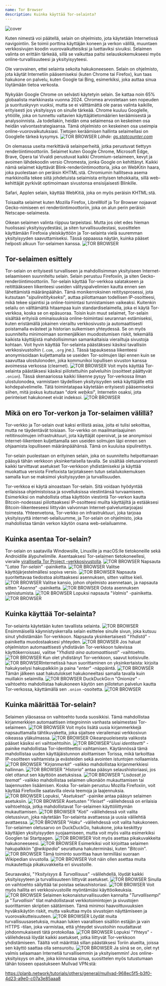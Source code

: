 ```yaml
---
name: Tor Browser
description: Kuinka käyttää Tor-selainta?
---
```

![cover](assets/cover.webp)

Kuten nimestä voi päätellä, selain on ohjelmisto, jota käytetään Internetissä navigointiin. Se toimii porttina käyttäjän koneen ja verkon välillä, muuntaen verkkosivujen koodin vuorovaikutteisiksi ja luettaviksi sivuiksi. Selaimen valinta on erittäin tärkeää, sillä se vaikuttaa paitsi selauskokemukseesi myös online-turvallisuuteesi ja yksityisyyteesi.

Ole varovainen, ettei selainta sekoita hakukoneeseen. Selain on ohjelmisto, jota käytät Internetiin pääsemiseksi (kuten Chrome tai Firefox), kun taas hakukone on palvelu, kuten Google tai Bing, esimerkiksi, joka auttaa sinua löytämään tietoa verkosta.

Nykyään Google Chrome on selvästi käytetyin selain. Se kattaa noin 65% globaalista markkinasta vuonna 2024. Chromea arvostetaan sen nopeuden ja suorituskyvyn vuoksi, mutta se ei välttämättä ole paras valinta kaikille, erityisesti jos yksityisyys on sinulle tärkeää. Chrome kuuluu Googlelle, yhtiölle, joka on tunnettu valtavien käyttäjätietomäärien keräämisestä ja analysoinnista. Ja todellakin, heidän oma selaimensa on keskeinen osa heidän valvontastrategiaansa. Tämä ohjelmisto on keskeinen osa useimpia online-vuorovaikutuksiasi. Tietojen keräämisen hallinta selaimellasi on Googlelle tärkeä kysymys.
![TOR BROWSER](assets/notext/01.webp)
*Lähde: [gs.statcounter.com](https://gs.statcounter.com/browser-market-share)*

On olemassa useita merkittäviä selainperheitä, jotka perustuvat tiettyyn renderöintimoottoriin. Selaimet kuten Google Chrome, Microsoft Edge, Brave, Opera tai Vivaldi perustuvat kaikki Chromium-selaimeen, kevyt ja avoimen lähdekoodin versio Chromesta, jonka Google on kehittänyt. Kaikki nämä selaimet käyttävät Blink-renderöintimoottoria, joka on WebKitin haara, joka puolestaan on peräisin KHTML:stä. Chromiumin hallitseva asema markkinoilla tekee siitä johdetuista selaimista erityisen tehokkaita, sillä web-kehittäjät pyrkivät optimoimaan sivustonsa ensisijaisesti Blinkille.

Safari, Applen selain, käyttää WebKitiä, joka on myös peräisin KHTML:stä.

Toisaalta selaimet kuten Mozilla Firefox, LibreWolf ja Tor Browser nojaavat Gecko-nimiseen eri renderöintimoottoriin, joka on alun perin peräisin Netscape-selaimesta.

Oikean selaimen valinta riippuu tarpeistasi. Mutta jos olet edes hieman huolissasi yksityisyydestäsi, ja siten turvallisuudestasi, suosittelen käyttämään Firefoxia yleiskäyttöön ja Tor-selainta vielä suuremman yksityisyyden saavuttamiseksi. Tässä oppaassa näytän, kuinka pääset helposti alkuun Tor-selaimen kanssa.
![TOR BROWSER](assets/notext/02.webp)

## Tor-selaimen esittely

Tor-selain on erityisesti turvalliseen ja mahdollisimman yksityiseen Internet-selaamiseen suunniteltu selain. Selain perustuu Firefoxiin, ja siten Gecko-renderöintimoottoriin.
Tor-selain käyttää Tor-verkkoa salatakseen ja reitittääkseen liikenteesi useiden välityspalvelimien kautta ennen sen lähettämistä määränpäähän. Tämä monikerroksinen reititysprosessi, jota kutsutaan "*sipulireititykseksi*", auttaa piilottamaan todellisen IP-osoitteesi, mikä tekee sijaintisi ja online-toimintasi tunnistamisen vaikeaksi. Kuitenkin selailu on välttämättä hitaampaa kuin standardiselaimella, joka ei käytä Tor-verkkoa, koska se on epäsuoraa.
Toisin kuin muut selaimet, Tor-selain sisältää erityisiä ominaisuuksia online-toimintasi seurannan estämiseksi, kuten eristämällä jokainen vierailtu verkkosivusto ja automaattisesti poistamalla evästeet ja historian sulkemisen yhteydessä. Se on myös suunniteltu minimoimaan sormenjälkien muodostumisen riskit, tekemällä kaikista käyttäjistä mahdollisimman samankaltaisia vierailtuja sivustoja kohtaan.
Voit hyvin käyttää Tor-selainta päästäksesi käsiksi tavallisiin verkkosivustoihin (`.com`, `.org` jne.). Tässä tapauksessa liikenteesi anonymisoidaan kuljettamalla se useiden Tor-solmujen läpi ennen kuin se saavuttaa ulostulonoden, joka kommunikoi lopullisen sivuston kanssa avoimessa verkossa (clearnet). ![TOR BROWSER](assets/notext/03.webp)
Voit myös käyttää Tor-selainta päästäksesi käsiksi piilotettuihin palveluihin (osoitteet päättyvät `.onion`). Tässä skenaariossa kaikki liikenne pysyy Tor-verkossa ilman ulostulonodea, varmistaen täydellisen yksityisyyden sekä käyttäjälle että kohdepalvelimelle. Tätä toimintatapaa käytetään erityisesti pääsemiseksi siihen, mitä joskus kutsutaan "*dark webiksi*", Internetin osaksi, jota perinteiset hakukoneet eivät indeksoi. ![TOR BROWSER](assets/notext/04.webp)

## Mikä on ero Tor-verkon ja Tor-selaimen välillä?

Tor-verkko ja Tor-selain ovat kaksi erillistä asiaa, joita ei tulisi sekoittaa, mutta ne täydentävät toisiaan. Tor-verkko on maailmanlaajuinen reititinsolmujen infrastruktuuri, jota käyttäjät operoivat, ja se anonymisoi Internet-liikenteen kuljettamalla sen useiden solmujen läpi ennen sen ohjaamista lopulliseen määränpäähänsä. Tämä on kuuluisa sipulireititys.

Tor-selain puolestaan on erityinen selain, joka on suunniteltu helpottamaan pääsyä tähän verkkoon yksinkertaisella tavalla. Se sisältää oletusarvoisesti kaikki tarvittavat asetukset Tor-verkkoon yhdistämiseksi ja käyttää muokattua versiota Firefoxista tarjotakseen tutun selailukokemuksen samalla kun se maksimoi yksityisyyden ja turvallisuuden.

Tor-verkkoa ei käytä ainoastaan Tor-selain. Sitä voidaan hyödyntää erilaisissa ohjelmistoissa ja sovelluksissa viestintänsä turvaamiseen. Esimerkiksi on mahdollista ottaa käyttöön viestintä Tor-verkon kautta Bitcoin-nodessasi piilottaaksesi IP-osoitteesi muilta käyttäjiltä ja estääksesi Bitcoin-liikenteeseesi liittyvän valvonnan Internet-palveluntarjoajasi toimesta.
Yhteenvetona, Tor-verkko on infrastruktuuri, joka tarjoaa yksityisyyttä internet-selailuumme, ja Tor-selain on ohjelmisto, joka mahdollistaa tämän verkon käytön osana web-selailuamme.

## Kuinka asentaa Tor-selain?

Tor-selain on saatavilla Windowsille, Linuxille ja macOS:lle tietokoneille sekä Androidille älypuhelimille. Asentaaksesi Tor-selaimen tietokoneellesi, vieraile [virallisella Tor Project -verkkosivustolla](https://www.torproject.org/). ![TOR BROWSER](assets/notext/05.webp)
Napsauta "*Lataa Tor-selain*" -painiketta. ![TOR BROWSER](assets/notext/06.webp)
Valitse käyttöjärjestelmällesi sopiva versio. ![TOR BROWSER](assets/notext/07.webp)
Napsauta suoritettavaa tiedostoa aloittaaksesi asennuksen, sitten valitse kieli. ![TOR BROWSER](assets/notext/08.webp)
Valitse kansio, johon ohjelmisto asennetaan, ja napsauta sitten "*Asenna*" -painiketta. ![TOR BROWSER](assets/notext/09.webp)
Odota asennuksen valmistumista. ![TOR BROWSER](assets/notext/10.webp)
Lopuksi napsauta "*Valmis*" -painiketta. ![TOR BROWSER](assets/notext/11.webp)

## Kuinka käyttää Tor-selainta?

Tor-selainta käytetään kuten tavallista selainta. ![TOR BROWSER](assets/notext/12.webp)
Ensimmäisellä käynnistyskerralla selain esittelee sinulle sivun, joka kutsuu sinut yhdistämään Tor-verkkoon. Napsauta yksinkertaisesti "*Yhdistä*" -painiketta muodostaaksesi yhteyden. ![TOR BROWSER](assets/notext/13.webp)
Jos haluat ohjelmiston automaattisesti yhdistävän Tor-verkkoon tulevissa käyttökerroissasi, valitse "*Yhdistä aina automaattisesti*" -vaihtoehto. ![TOR BROWSER](assets/notext/14.webp)
Kun olet yhdistänyt Tor-verkkoon, saavut kotisivulle.
![TOR BROWSER](assets/notext/15.webp)Internetissä haun suorittaminen on yksinkertaista: kirjoita hakukyselysi hakupalkkiin ja paina "*enter*" -näppäintä.
![TOR BROWSER](assets/notext/16.webp)
Tämän jälkeen saat hakutulokset hakukoneeltasi samalla tavalla kuin muillakin selaimilla.
![TOR BROWSER](assets/notext/17.webp)
DuckDuckGo:n "*Onionize*" -vaihtoehto mahdollistaa hakukoneen käytön sen piilotetun palvelun kautta Tor-verkossa, käyttämällä sen `.onion` -osoitetta.
![TOR BROWSER](assets/notext/18.webp)

## Kuinka määrittää Tor-selain?

Selaimen yläosassa on vaihtoehto tuoda suosikkisi. Tämä mahdollistaa kirjanmerkkien automaattisen integroinnin vanhasta selaimestasi Tor-selaimeen.
![TOR BROWSER](assets/notext/19.webp)
Voit myös lisätä uusia kirjanmerkkejä napsauttamalla tähtikuvaketta, joka sijaitsee vierailemasi verkkosivun oikeassa yläkulmassa.
![TOR BROWSER](assets/notext/20.webp)
Oikeanpuoleisesta valikosta pääset käsiksi eri vaihtoehtoihin.
![TOR BROWSER](assets/notext/21.webp)"*Uusi identiteetti*" -painike mahdollistaa Tor-identiteettisi vaihtamisen. Käytännössä tämä mahdollistaa uuden käyttäjäistunnon aloittamisen Torissa, mikä tarkoittaa IP-osoitteen vaihtamista ja evästeiden sekä avointen istuntojen nollaamista.
![TOR BROWSER](assets/notext/22.webp)
"*Kirjanmerkit*" -valikko mahdollistaa kirjanmerkkiesi hallinnan.
![TOR BROWSER](assets/notext/23.webp)
"*Historia*" antaa pääsyn selaushistoriaasi, jos olet ottanut sen käyttöön asetuksissa.
![TOR BROWSER](assets/notext/24.webp)
"*Lisäosat ja teemat*" -valikko mahdollistaa selaimen ulkonäön mukauttamisen tai laajennusten lisäämisen. Koska Tor-selain perustuu Mozilla Firefoxiin, voit käyttää Firefoxille saatavilla olevia teemoja ja laajennuksia.
![TOR BROWSER](assets/notext/25.webp)
Lopuksi, "*Asetukset*" -painike antaa pääsyn selaimen asetuksiin.
![TOR BROWSER](assets/notext/26.webp)
Asetusten "*Yleiset*" -välilehdessä on erilaisia vaihtoehtoja, jotka mahdollistavat Tor-selaimen käyttöliittymän mukauttamisen.
![TOR BROWSER](assets/notext/27.webp)
"*Koti*" -välilehdessä voit valita oletussivun, joka näytetään Tor-selainta avattaessa ja uusia välilehtiä avattaessa.
![TOR BROWSER](assets/notext/28.webp)
"*Haku*" -välilehdessä voit valita hakukoneen. Tor-selaimen oletusarvo on DuckDuckGo, hakukone, joka keskittyy käyttäjien yksityisyyden suojaamiseen, mutta voit myös valita esimerkiksi Googlen tai Startpagen.
![TOR BROWSER](assets/notext/29.webp)
Voit myös asettaa pikakuvakkeita hakukoneeseesi.
![TOR BROWSER](assets/notext/30.webp)
Esimerkiksi voit kirjoittaa selaimen hakupalkkiin "*@wikipedia*" seurattuna hakuterminäsi, kuten "*Bitcoin*".
![TOR BROWSER](assets/notext/31.webp)
Tämä toiminto suorittaa haun termilläsi suoraan Wikipedian sivustolla.
![TOR BROWSER](assets/notext/32.webp)
Voit näin ollen asettaa muita mukautettuja pikakuvakkeita eri sivustoille.

Seuraavaksi, "*Yksityisyys & Turvallisuus*" -välilehdellä, löydät kaikki yksityisyyteen ja turvallisuuteen liittyvät asetukset.
![TOR BROWSER](assets/notext/33.webp)
Sinulla on vaihtoehto säilyttää tai poistaa selaushistoriasi.
![TOR BROWSER](assets/notext/34.webp) Voit myös hallita eri verkkosivustoille myöntämiäsi käyttöoikeuksia.
![TOR BROWSER](assets/notext/35.webp)
Selaimen kokonaisturvallisuuden kannalta "*Turvallisempi*" ja "*Turvallisin*" tilat mahdollistavat verkkotoimintojen ja sivustojen suorittamien skriptien säätämisen. Tämä minimoi haavoittuvuuksien hyväksikäytön riskit, mutta vaikuttaa myös sivustojen näyttämiseen ja vuorovaikutteisuuteen. ![TOR BROWSER](assets/notext/36.webp) Löydät muita turvallisuusasetuksia, mukaan lukien vaarallisen sisällön estäjän ja vain HTTPS -tilan, joka varmistaa, että yhteydet sivustoihin noudattavat johdonmukaisesti tätä protokollaa. ![TOR BROWSER](assets/notext/37.webp) Lopuksi "*Yhteys*" -välilehdessä löydät kaikki asetukset, jotka liittyvät Tor-verkkoon yhdistämiseen. Täältä voit määrittää sillan päästäksesi Toriin alueilta, joissa sen käyttö saattaa olla sensuroitu. ![TOR BROWSER](assets/notext/38.webp) Ja siinä se on, olet nyt valmis selaamaan Internetiä turvallisemmin ja yksityisemmin! Jos online-yksityisyys on aihe, joka kiinnostaa sinua, suosittelen myös tutustumaan tähän toiseen opastukseen Mullvad VPN:stä:

https://planb.network/tutorials/others/general/mullvad-968ec5f5-b3f0-4d23-a9e0-c07a3e85aaa8
